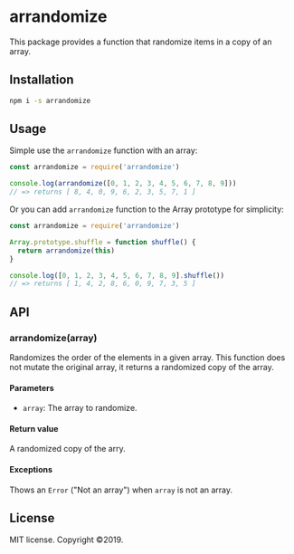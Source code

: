 # arrandomize

This package provides a function that randomize items in a copy of an array.

## Installation

```bash
npm i -s arrandomize
```

## Usage

Simple use the `arrandomize` function with an array:

```js
const arrandomize = require('arrandomize')

console.log(arrandomize([0, 1, 2, 3, 4, 5, 6, 7, 8, 9]))
// => returns [ 8, 4, 0, 9, 6, 2, 3, 5, 7, 1 ]
```

Or you can add `arrandomize` function to the Array prototype for simplicity:

```js
const arrandomize = require('arrandomize')

Array.prototype.shuffle = function shuffle() {
  return arrandomize(this)
}

console.log([0, 1, 2, 3, 4, 5, 6, 7, 8, 9].shuffle())
// => returns [ 1, 4, 2, 8, 6, 0, 9, 7, 3, 5 ]
```

## API

### arrandomize(array)

Randomizes the order of the elements in a given array. This function does not mutate the original array, it returns a randomized copy of the array.

#### Parameters

- `array`: The array to randomize.

#### Return value

A randomized copy of the arry.

#### Exceptions

Thows an `Error` ("Not an array") when `array` is not an array.

## License

MIT license. Copyright ©2019.
